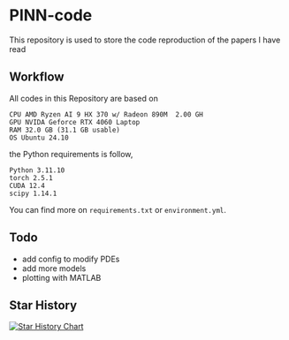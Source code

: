 # PINN-code
This repository is used to store the code reproduction of the papers I have read

## Workflow

All codes in this Repository are based on

```
CPU	AMD Ryzen AI 9 HX 370 w/ Radeon 890M  2.00 GH
GPU NVIDA Geforce RTX 4060 Laptop
RAM	32.0 GB (31.1 GB usable)
OS Ubuntu 24.10
```

the Python requirements is follow, 

```
Python 3.11.10
torch 2.5.1
CUDA 12.4
scipy 1.14.1
```

You can find more on `requirements.txt` or `environment.yml`. 

## Todo

- add config to modify PDEs
- add more models
- plotting with MATLAB

## Star History

[![Star History Chart](https://api.star-history.com/svg?repos=Ashecy/pinn-code&type=Date)](https://star-history.com/#Ashecy/pinn-code&Date)
